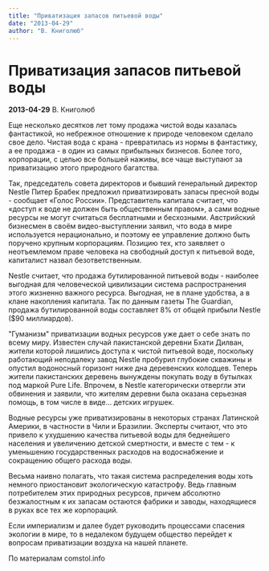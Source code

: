 ```yaml
---
title: "Приватизация запасов питьевой воды"
date: "2013-04-29"
author: "В. Книголюб"
---
```


# Приватизация запасов питьевой воды

**2013-04-29** В. Книголюб

Еще несколько десятков лет тому продажа чистой воды казалась фантастикой, но небрежное отношение к природе человеком сделало свое дело. Чистая вода с крана - превратилась из нормы в фантастику, а ее продажа - в один из самых прибыльных бизнесов. Более того, корпорации, с целью все большей наживы, все чаще выступают за приватизацию этого природного багатства.

Так, председатель совета директоров и бывший генеральный директор Nestle Питер Брабек предложил приватизировать запасы пресной воды - сообщает «Голос России». Представитель капитала считает, что «доступ к воде не должен быть общественным правом», а сами водные ресурсы не могут считаться бесплатными и бесхозными. Австрийский бизнесмен в своём видео-выступлении заявил, что вода в мире используется нерационально, и поэтому ее управление должно быть поручено крупным корпорациям. Позицию тех, кто заявляет о неотъемлемом праве человека на свободный доступ к питьевой воде, капиталист назвал безответственным.

Nestle считает, что продажа бутилированной питьевой воды - наиболее выгодная для человеческой цивилизации система распространения этого жизненно важного ресурса. Выгодная, не в плане удобства, а в клане накопления капитала. Так по данным газеты The Guardian, продажа бутилированной воды составляет 8% от общей прибыли Nestle ($90 миллиардов).

"Гуманизм" приватизации водных ресурсов уже дает о себе знать по всему миру. Известен случай пакистанской деревни Бхати Дилван, жители которой лишились доступа к чистой питьевой воде, поскольку работающий неподалеку завод Nestle пробурил глубокие скважины и опустил водоносный горизонт ниже дна деревенских колодцев. Теперь жители пакистанских деревень вынуждены покупать воду в бутылках под маркой Pure Life. Впрочем, в Nestle категорически отвергли эти обвинения и заявили, что жителям деревни была оказана серьезная помощь, в том числе в виде... детских игрушек.

Водные ресурсы уже приватизированы в некоторых странах Латинской Америки, в частности в Чили и Бразилии. Эксперты считают, что это привело к ухудшению качества питьевой воды для беднейшего населения и увеличению детской смертности, и вместе с тем - к уменьшению государственных расходов на водоснабжение и сокращению общего расхода воды.

Весьма наивно полагать, что такая система распределения воды хоть немного приостановит экологическую катастрофу. Ведь главным потребителем этих природных ресурсов, причем абсолютно безжалостным к их запасам остаются фабрики и заводы, находящиеся в руках все тех же корпораций.

Если империализм и далее будет руководить процессами спасения экологии в мире, то в недалеком будущем общество перейдет к вопросам приватизации воздуха на нашей планете.

По материалам comstol.info